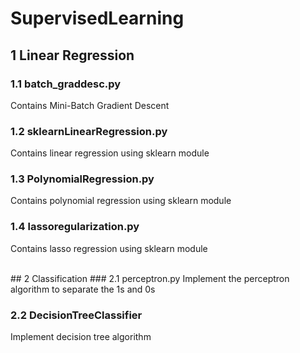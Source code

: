 # SupervisedLearning

## 1 Linear Regression
### 1.1 batch_graddesc.py
Contains Mini-Batch Gradient Descent 

### 1.2 sklearnLinearRegression.py
Contains linear regression using sklearn module

### 1.3 PolynomialRegression.py
Contains polynomial regression using sklearn module

### 1.4 lassoregularization.py
Contains lasso regression using sklearn module

<br />
## 2 Classification
### 2.1 perceptron.py
Implement the perceptron algorithm to separate the 1s and 0s

### 2.2 DecisionTreeClassifier
Implement decision tree algorithm



